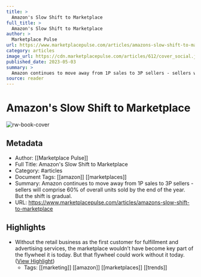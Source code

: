 ```yaml
---
title: >
  Amazon's Slow Shift to Marketplace
full_title: >
  Amazon's Slow Shift to Marketplace
author: >
  Marketplace Pulse
url: https://www.marketplacepulse.com/articles/amazons-slow-shift-to-marketplace
category: articles
image_url: https://cdn.marketplacepulse.com/articles/612/cover_social.jpg
published_date: 2023-05-03
summary: >
  Amazon continues to move away from 1P sales to 3P sellers - sellers will comprise 60% of overall units sold by the end of the year. But the shift is gradual.
source: reader
---
```

# Amazon's Slow Shift to Marketplace

![rw-book-cover](https://cdn.marketplacepulse.com/articles/612/cover_social.jpg)

## Metadata
- Author: [[Marketplace Pulse]]
- Full Title: Amazon's Slow Shift to Marketplace
- Category: #articles
- Document Tags: [[amazon]] [[marketplaces]] 
- Summary: Amazon continues to move away from 1P sales to 3P sellers - sellers will comprise 60% of overall units sold by the end of the year. But the shift is gradual.
- URL: https://www.marketplacepulse.com/articles/amazons-slow-shift-to-marketplace

## Highlights
- Without the retail business as the first customer for fulfillment and advertising services, the marketplace wouldn’t have become key part of the flywheel it is today. But that flywheel could work without it today. ([View Highlight](https://read.readwise.io/read/01h1v5w33e0fdyyb3pgknwedd1))
    - Tags: [[marketing]] [[amazon]] [[marketplaces]] [[trends]] 


